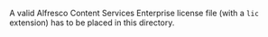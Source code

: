 A valid Alfresco Content Services Enterprise license file (with a `lic` extension) has to be placed in this directory.
